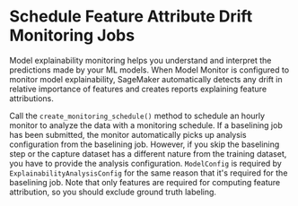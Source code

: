 # Schedule Feature Attribute Drift Monitoring Jobs<a name="clarify-model-monitor-feature-attribute-drift-schedule"></a>

Model explainability monitoring helps you understand and interpret the predictions made by your ML models\. When Model Monitor is configured to monitor model explainability, SageMaker automatically detects any drift in relative importance of features and creates reports explaining feature attributions\. 

Call the `create_monitoring_schedule()` method to schedule an hourly monitor to analyze the data with a monitoring schedule\. If a baselining job has been submitted, the monitor automatically picks up analysis configuration from the baselining job\. However, if you skip the baselining step or the capture dataset has a different nature from the training dataset, you have to provide the analysis configuration\. `ModelConfig` is required by `ExplainabilityAnalysisConfig` for the same reason that it's required for the baselining job\. Note that only features are required for computing feature attribution, so you should exclude ground truth labeling\.